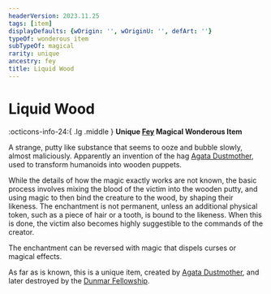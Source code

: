 ```yaml
---
headerVersion: 2023.11.25
tags: [item]
displayDefaults: {wOrigin: '', wOriginU: '', defArt: ''}
typeOf: wonderous item
subTypeOf: magical
rarity: unique
ancestry: fey
title: Liquid Wood
---
```

# Liquid Wood
:octicons-info-24:{ .lg .middle } **Unique [Fey](<../../../../species/children-of-the-riving/fey/fey.md>) Magical Wonderous Item**  

A strange, putty like substance that seems to ooze and bubble slowly, almost maliciously. Apparently an invention of the hag [Agata Dustmother](<../../../../people/fey/agata.md>), used to transform humanoids into wooden puppets. 

While the details of how the magic exactly works are not known, the basic process involves mixing the blood of the victim into the wooden putty, and using magic to then bind the creature to the wood, by shaping their likeness. The enchantment is not permanent, unless an additional physical token, such as a piece of hair or a tooth, is bound to the likeness. When this is done, the victim also becomes highly suggestible to the commands of the creator. 

The enchantment can be reversed with magic that dispels curses or magical effects. 

As far as is known, this is a unique item, created by [Agata Dustmother](<../../../../people/fey/agata.md>), and later destroyed by the [Dunmar Fellowship](<../../../../people/pcs/dunmar-fellowship/dunmar-fellowship.md>). 

